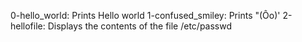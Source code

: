 0-hello_world: Prints Hello world
1-confused_smiley: Prints "(Ôo)'
2-hellofile: Displays the contents of the file /etc/passwd
